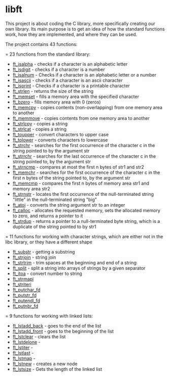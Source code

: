 # libft
This project is about coding the C library, more specifically creating our own library. Its main purpose is to get an idea of ​​how the standard functions work, how they are implemented, and where they can be used.

The project contains 43 functions:

= 23 functions from the standard library:
  - <a href="https://github.com/RatmirW/libft/blob/main/libft/ft_isalpha.c">ft_isalpha</a> - checks if a character is an alphabetic letter
  - <a href="https://github.com/RatmirW/libft/blob/main/libft/ft_isdigit.c">ft_isdigit</a> - checks if a character is a number
  - <a href="https://github.com/RatmirW/libft/blob/main/libft/ft_isalnum.c">ft_isalnum</a> - Checks if a character is an alphabetic letter or a number
  - <a href="https://github.com/RatmirW/libft/blob/main/libft/ft_isascii.c">ft_isascii</a> - checks if a character is an ascii character
  - <a href="https://github.com/RatmirW/libft/blob/main/libft/ft_isprint.c">ft_isprint</a> - Checks if a character is a printable character
  - <a href="https://github.com/RatmirW/libft/blob/main/libft/ft_strlen.c">ft_strlen</a> - returns the size of the string
  - <a href="https://github.com/RatmirW/libft/blob/main/libft/ft_memset.c"> ft_memset</a> - fills a memory area with the specified character
  - <a href="https://github.com/RatmirW/libft/blob/main/libft/ft_bzero.c">ft_bzero</a> - fills memory area with 0 (zeros)
  - <a href="https://github.com/RatmirW/libft/blob/main/libft/ft_memcpy.c">ft_memcpy</a> - copies contents (non-overlapping) from one memory area to another
  - <a href="https://github.com/RatmirW/libft/blob/main/libft/ft_memmove.c">ft_memmove</a> - copies contents from one memory area to another
  - <a href="https://github.com/RatmirW/libft/blob/main/libft/ft_strlcpy.c">ft_strlcpy</a> - copies a string
  - <a href="https://github.com/RatmirW/libft/blob/main/libft/ft_strlcat.c">ft_strlcat</a> - copies a string
  - <a href="https://github.com/RatmirW/libft/blob/main/libft/ft_toupper.c">ft_toupper</a> - convert characters to upper case
  - <a href="https://github.com/RatmirW/libft/blob/main/libft/ft_tolower.c">ft_tolower</a> - converts characters to lowercase
  - <a href="https://github.com/RatmirW/libft/blob/main/libft/ft_strchr.c">ft_strchr</a> - searches for the first occurrence of the character c in the string pointed to by the argument str
  - <a href="https://github.com/RatmirW/libft/blob/main/libft/ft_strrchr.c">ft_strrchr</a> - searches for the last occurrence of the character c in the string pointed to, by the argument str
  - <a href="https://github.com/RatmirW/libft/blob/main/libft/ft_strncmp.c">ft_strncmp</a> - compares at most the first n bytes of str1 and str2
  - <a href="https://github.com/RatmirW/libft/blob/main/libft/ft_memchr.c">ft_memchr</a> - searches for the first occurrence of the character c in the first n bytes of the string pointed to, by the argument str
  - <a href="https://github.com/RatmirW/libft/blob/main/libft/ft_memcmp.c">ft_memcmp</a> - compares the first n bytes of memory area str1 and memory area str2
  - <a href="https://github.com/RatmirW/libft/blob/main/libft/ft_strnstr.c">ft_strnstr</a> - locates the first occurrence of the null-terminated string "little" in the null-terminated string "big"
  - <a href="https://github.com/RatmirW/libft/blob/main/libft/ft_atoi.c">ft_atoi</a> - converts the string argument str to an integer
  - <a href="https://github.com/RatmirW/libft/blob/main/libft/ft_calloc.c">ft_calloc</a> - allocates the requested memory, sets the allocated memory to zero, and returns a pointer to it
  - <a href="https://github.com/RatmirW/libft/blob/main/libft/ft_strdup.c">ft_strdup</a> - returns a pointer to a null-terminated byte string, which is a duplicate of the string pointed to by str1

= 11 functions for working with character strings, which are either not in the libc library, or they have a different shape
  - <a href="https://github.com/RatmirW/libft/blob/main/libft/ft_substr.c">ft_substr</a> - getting a substring
  - <a href="https://github.com/RatmirW/libft/blob/main/libft/ft_strjoin.c">ft_strjoin</a> - string join
  - <a href="https://github.com/RatmirW/libft/blob/main/libft/ft_strtrim.c">ft_strtrim</a> - trim spaces at the beginning and end of a string
  - <a href="https://github.com/RatmirW/libft/blob/main/libft/ft_split.c">ft_split</a> - split a string into arrays of strings by a given separator
  - <a href="https://github.com/RatmirW/libft/blob/main/libft/ft_itoa.c">ft_itoa</a> - convert number to string
  - <a href="https://github.com/RatmirW/libft/blob/main/libft/ft_strmapi.c">ft_strmapi</a>
  - <a href="https://github.com/RatmirW/libft/blob/main/libft/ft_striteri.c">ft_striteri</a>
  - <a href="https://github.com/RatmirW/libft/blob/main/libft/ft_putchar_fd.c">ft_putchar_fd</a>
  - <a href="https://github.com/RatmirW/libft/blob/main/libft/ft_putstr_fd.c">ft_putstr_fd</a>
  - <a href="https://github.com/RatmirW/libft/blob/main/libft/ft_putendl_fd.c">ft_putendl_fd</a>
  - <a href="https://github.com/RatmirW/libft/blob/main/libft/ft_putnbr_fd.c">ft_putnbr_fd</a>

= 9 functions for working with linked lists:
  - <a href="https://github.com/RatmirW/libft/blob/main/libft/ft_lstadd_back.c">ft_lstadd_back</a> - goes to the end of the list
  - <a href="https://github.com/RatmirW/libft/blob/main/libft/ft_lstadd_front.c">ft_lstadd_front</a> - goes to the beginning of the list
  - <a href="https://github.com/RatmirW/libft/blob/main/libft/ft_lstclear.c">ft_lstclear</a> - clears the list
  - <a href="https://github.com/RatmirW/libft/blob/main/libft/ft_lstdelone.c">ft_lstdelone</a> -
  - <a href="https://github.com/RatmirW/libft/blob/main/libft/ft_lstiter.c">ft_lstiter</a> -
  - <a href="https://github.com/RatmirW/libft/blob/main/libft/ft_lstlast.c">ft_lstlast</a> -
  - <a href="https://github.com/RatmirW/libft/blob/main/libft/ft_lstmap.c">ft_lstmap</a> -
  - <a href="https://github.com/RatmirW/libft/blob/main/libft/ft_lstnew.c">ft_lstnew</a> - creates a new node
  - <a href="https://github.com/RatmirW/libft/blob/main/libft/ft_lstsize.c">ft_lstsize</a> - Gets the length of the linked list

